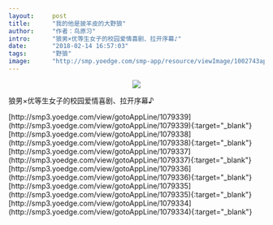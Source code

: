 ```yaml
---
layout:     post
title:      "我的他是披羊皮的大野狼"
author:     "作者：鸟原习"
intro:      "狼男×优等生女子的校园爱情喜剧、拉开序幕♪"
date:       "2018-02-14 16:57:03"
tags:       "野狼"
image:      "http://smp.yoedge.com/smp-app/resource/viewImage/1002743appline.png"
---
```

<div style="text-align: center">
<p><img src="http://smp.yoedge.com/smp-app/resource/viewImage/1002743appline.png"/></p>
</div>
<p class="post-meta">
<span>狼男×优等生女子的校园爱情喜剧、拉开序幕♪</span>
</p>
[http://smp3.yoedge.com/view/gotoAppLine/1079339](http://smp3.yoedge.com/view/gotoAppLine/1079339){:target="_blank"}
[http://smp3.yoedge.com/view/gotoAppLine/1079338](http://smp3.yoedge.com/view/gotoAppLine/1079338){:target="_blank"}
[http://smp3.yoedge.com/view/gotoAppLine/1079337](http://smp3.yoedge.com/view/gotoAppLine/1079337){:target="_blank"}
[http://smp3.yoedge.com/view/gotoAppLine/1079336](http://smp3.yoedge.com/view/gotoAppLine/1079336){:target="_blank"}
[http://smp3.yoedge.com/view/gotoAppLine/1079335](http://smp3.yoedge.com/view/gotoAppLine/1079335){:target="_blank"}
[http://smp3.yoedge.com/view/gotoAppLine/1079334](http://smp3.yoedge.com/view/gotoAppLine/1079334){:target="_blank"}


